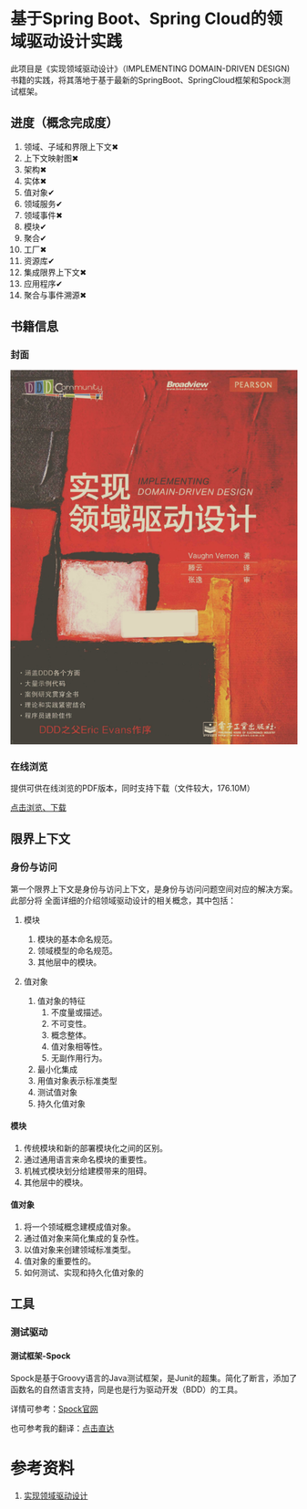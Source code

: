 # 基于Spring Boot、Spring Cloud的领域驱动设计实践

此项目是《实现领域驱动设计》（IMPLEMENTING DOMAIN-DRIVEN DESIGN)
书籍的实践，将其落地于基于最新的SpringBoot、SpringCloud框架和Spock测试框架。

## 进度（概念完成度）

1. 领域、子域和界限上下文✖
2. 上下文映射图✖
3. 架构✖
4. 实体✖
5. 值对象✔
6. 领域服务✔
7. 领域事件✖
8. 模块✔
9. 聚合✔
10. 工厂✖
11. 资源库✔
12. 集成限界上下文✖
13. 应用程序✔
14. 聚合与事件溯源✖

## 书籍信息

### 封面

![img.png](img.png)

### 在线浏览

提供可供在线浏览的PDF版本，同时支持下载（文件较大，176.10M）

[点击浏览、下载][ddd-implementation]

## 限界上下文

### 身份与访问

第一个限界上下文是身份与访问上下文，是身份与访问问题空间对应的解决方案。此部分将 全面详细的介绍领域驱动设计的相关概念，其中包括：

1. 模块
    1. 模块的基本命名规范。
    2. 领域模型的命名规范。
    3. 其他层中的模块。

2. 值对象
    1. 值对象的特征
        1. 不度量或描述。
        2. 不可变性。
        3. 概念整体。
        4. 值对象相等性。
        5. 无副作用行为。
    2. 最小化集成
    3. 用值对象表示标准类型
    4. 测试值对象
    5. 持久化值对象

#### 模块

1. 传统模块和新的部署模块化之间的区别。
2. 通过通用语言来命名模块的重要性。
3. 机械式模块划分给建模带来的阻碍。
4. 其他层中的模块。

#### 值对象

1. 将一个领域概念建模成值对象。
1. 通过值对象来简化集成的复杂性。
1. 以值对象来创建领域标准类型。
1. 值对象的重要性的。
1. 如何测试、实现和持久化值对象的

## 工具

### 测试驱动

#### 测试框架-Spock

Spock是基于Groovy语言的Java测试框架，是Junit的超集。简化了断言，添加了 函数名的自然语言支持，同是也是行为驱动开发（BDD）的工具。

详情可参考：[Spock官网][spock]

也可参考我的翻译：[点击直达][yuque-spock]

# 参考资料

1. [实现领域驱动设计][ddd-implementation]

[Spock]: https://spockframework.org/

[yuque-spock]: https://www.yuque.com/lugew/spock

[ddd-implementation]: https://kdocs.cn/l/sbM4tTbSgK6m